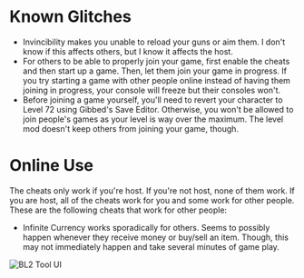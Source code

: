 # Known Glitches
* Invincibility makes you unable to reload your guns or aim them. I don't know if this affects others, but I know it affects the host.
* For others to be able to properly join your game, first enable the cheats and then start up a game. Then, let them join your game in progress. If you try starting a game with other people online instead of having them joining in progress, your console will freeze but their consoles won't.
* Before joining a game yourself, you'll need to revert your character to Level 72 using Gibbed's Save Editor. Otherwise, you won't be allowed to join people's games as your level is way over the maximum. The level mod doesn't keep others from joining your game, though.

# Online Use
The cheats only work if you're host. If you're not host, none of them work. If you are host, all of the cheats work for you and some work for other people. These are the following cheats that work for other people:
* Infinite Currency works sporadically for others. Seems to possibly happen whenever they receive money or buy/sell an item. Though, this may not immediately happen and take several minutes of game play.

![BL2 Tool UI](https://github.com/user-attachments/assets/c8acf4ae-de56-4ecd-a9d9-724584b6542d)
